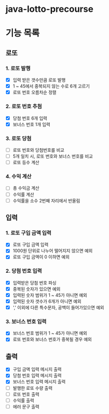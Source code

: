 # java-lotto-precourse
# 기능 목록
## 로또
### 1. 로또 발행
- [x] 입력 받은 갯수만큼 로또 발행
- [x] 1 ~ 45에서 중복되지 않는 수로 6개 고르기
- [x] 로또 번호 오름차순 정렬
### 2. 로또 번호 추첨
- [x] 당첨 번호 6개 입력 
- [x] 보너스 번호 1개 입력
### 3. 로또 당첨
- [ ] 로또 번호와 당첨번호를 비교
- [ ] 5개 일치 시, 로또 번호와 보너스 번호를 비교
- [ ] 로또 등수 계산
### 4. 수익 계산
- [ ] 총 수익금 계산
- [ ] 수익률 계산
- [ ] 수익률을 소수 2번째 자리에서 반올림
## 입력
### 1. 로또 구입 금액 입력
- [x] 로또 구입 금액 입력
- [x] 1000원 단위로 나누어 떨어지지 않으면 예외
- [x] 로또 구입 금액이 0 이하면 예외
### 2. 당첨 번호 입력
- [x] 입력받은 당첨 번호 파싱
- [x] 중복된 숫자가 있으면 예외
- [x] 입력된 숫자 범위가 1 ~ 45가 아니면 예외
- [x] 입력된 숫자 갯수가 6개가 아니면 예외
- [x] ',' 이외에 다른 특수문자, 공백이 들어가있으면 예외
### 3. 보너스 번호 입력
- [x] 보너스 번호 범위가 1 ~ 45가 아니면 예외
- [x] 로또 번호와 보너스 번호가 중복될 경우 예외
## 출력
- [x] 구입 금액 입력 메시지 출력
- [x] 당첨 번호 입력 메시지 출력
- [x] 보너스 번호 입력 메시지 출력
- [ ] 발행한 로또 수량 출력
- [ ] 로또 번호 출력
- [ ] 수익률 출력
- [ ] 에러 문구 출력
